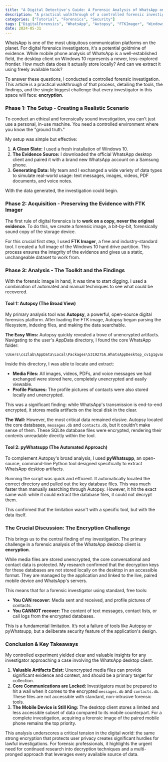 ```yaml
---
title: "A Digital Detective's Guide: A Forensic Analysis of WhatsApp on Desktop"
description: "A practical walkthrough of a controlled forensic investigation into the WhatsApp desktop client on Windows 10, using free tools like FTK Imager and Autopsy."
categories: ["Tutorial", "Forensics", "Security"]
tags: ["DigitalForensics", "WhatsApp", "Autopsy", "FTKImager", "Windows10"]
date: 2024-05-31
---
```


WhatsApp is one of the most ubiquitous communication platforms on the planet. For digital forensics investigators, it's a potential goldmine of evidence. While mobile phone analysis of WhatsApp is a well-established field, the desktop client on Windows 10 represents a newer, less-explored frontier. How much data does it actually store locally? And can we extract it using freely available tools?

To answer these questions, I conducted a controlled forensic investigation. This article is a practical walkthrough of that process, detailing the tools, the findings, and the single biggest challenge that every investigator in this space will face: **encryption**.

### Phase 1: The Setup - Creating a Realistic Scenario

To conduct an ethical and forensically sound investigation, you can't just use a personal, in-use machine. You need a controlled environment where you know the "ground truth."

My setup was simple but effective:
1.  **A Clean Slate:** I used a fresh installation of Windows 10.
2.  **The Evidence Source:** I downloaded the official WhatsApp desktop client and paired it with a brand new WhatsApp account on a Samsung phone.
3.  **Generating Data:** My team and I exchanged a wide variety of data types to simulate real-world usage: text messages, images, videos, PDF documents, and voice notes.

With the data generated, the investigation could begin.

### Phase 2: Acquisition - Preserving the Evidence with FTK Imager

The first rule of digital forensics is to **work on a copy, never the original evidence**. To do this, we create a forensic image, a bit-by-bit, forensically sound copy of the storage device.

For this crucial first step, I used **FTK Imager**, a free and industry-standard tool. I created a full image of the Windows 10 hard drive partition. This process ensures the integrity of the evidence and gives us a static, unchangeable dataset to work from.

### Phase 3: Analysis - The Toolkit and the Findings

With the forensic image in hand, it was time to start digging. I used a combination of automated and manual techniques to see what could be recovered.

#### Tool 1: Autopsy (The Broad View)

My primary analysis tool was **Autopsy**, a powerful, open-source digital forensics platform. After loading the FTK image, Autopsy began parsing the filesystem, indexing files, and making the data searchable.

**The Easy Wins:**
Autopsy quickly revealed a trove of unencrypted artifacts. Navigating to the user's AppData directory, I found the core WhatsApp folder:
```
\Users\cs2lab\AppData\Local\Packages\5319275A.WhatsAppDesktop_cv1g1gvanyjgm
```
Inside this directory, I was able to locate and extract:
-   **Media Files:** All images, videos, PDFs, and voice messages we had exchanged were stored here, completely unencrypted and easily viewable.
-   **Profile Pictures:** The profile pictures of contacts were also stored locally and unencrypted.

This was a significant finding: while WhatsApp's transmission is end-to-end encrypted, it stores media artifacts on the local disk in the clear.

**The Wall:**
However, the most critical data remained elusive. Autopsy located the core databases, `messages.db` and `contacts.db`, but it couldn't make sense of them. These SQLite database files were encrypted, rendering their contents unreadable directly within the tool.

#### Tool 2: pyWhatsupp (The Automated Approach)

To complement Autopsy's broad analysis, I used **pyWhatsupp**, an open-source, command-line Python tool designed specifically to extract WhatsApp desktop artifacts.

Running the script was quick and efficient. It automatically located the correct directory and pulled out the key database files. This was much faster than manually searching through Autopsy. However, it hit the exact same wall: while it could extract the database files, it could not decrypt them.

This confirmed that the limitation wasn't with a specific tool, but with the data itself.

### The Crucial Discussion: The Encryption Challenge

This brings us to the central finding of my investigation. The primary challenge in a forensic analysis of the WhatsApp desktop client is **encryption**.

While media files are stored unencrypted, the core conversational and contact data is protected. My research confirmed that the decryption keys for these databases are not stored locally on the desktop in an accessible format. They are managed by the application and linked to the live, paired mobile device and WhatsApp's servers.

This means that for a forensic investigator using standard, free tools:
-   **You CAN recover:** Media sent and received, and profile pictures of contacts.
-   **You CANNOT recover:** The content of text messages, contact lists, or call logs from the encrypted databases.

This is a fundamental limitation. It’s not a failure of tools like Autopsy or pyWhatsupp, but a deliberate security feature of the application's design.

### Conclusion & Key Takeaways

My controlled experiment yielded clear and valuable insights for any investigator approaching a case involving the WhatsApp desktop client.

1.  **Valuable Artifacts Exist:** Unencrypted media files can provide significant evidence and context, and should be a primary target for collection.
2.  **Core Communications are Locked:** Investigators must be prepared to hit a wall when it comes to the encrypted `messages.db` and `contacts.db`. These files are not accessible with standard, non-intrusive forensic tools.
3.  **The Mobile Device is Still King:** The desktop client stores a limited and less accessible subset of data compared to its mobile counterpart. For a complete investigation, acquiring a forensic image of the paired mobile phone remains the top priority.

This analysis underscores a critical tension in the digital world: the same strong encryption that protects user privacy creates significant hurdles for lawful investigations. For forensic professionals, it highlights the urgent need for continued research into decryption techniques and a multi-pronged approach that leverages every available source of data.